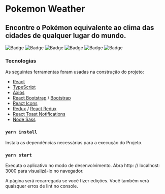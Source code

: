 # Pokemon Weather
## Encontre o Pokémon equivalente ao clima das cidades de qualquer lugar do mundo.

![Badge](https://img.shields.io/badge/React-v17.0.1-%61DAFB?style=for-the-badge&logo=react)
![Badge](https://img.shields.io/badge/Typescript-v4.1.2-%61DAFB?style=for-the-badge&logo=Typescript)
![Badge](https://img.shields.io/badge/Sass-v5.0.0-%CC6699?style=for-the-badge&logo=sass)
![Badge](https://img.shields.io/badge/Bootstrap-v4.6.0-%7952B3?style=for-the-badge&logo=bootstrap)
![Badge](https://img.shields.io/badge/Axios-v0.21.1-%854195?style=for-the-badge&logo=axios)
![Badge](https://img.shields.io/badge/Redux-v4.0.5-%854195?style=for-the-badge&logo=redux)

### Tecnologias
As seguintes ferramentas foram usadas na construção do projeto:
- [React](https://pt-br.reactjs.org/)
- [TypeScript](https://www.typescriptlang.org/)
- [Axios](https://www.npmjs.com/package/axios)
- [React Bootstrap](https://react-bootstrap.github.io/) / [Bootstrap](https://getbootstrap.com/docs/4.0/getting-started/download/)
- [React Icons](https://react-icons.github.io/react-icons/)
- [Redux](https://redux.js.org/) / [React Redux](https://react-redux.js.org/)
- [React Toast Notifications](https://jossmac.github.io/react-toast-notifications/)
- [Node Sass](https://www.npmjs.com/package/node-sass)

### `yarn install`
Instala as dependências necessárias para a execução do Projeto.

### `yarn start`
Executa o aplicativo no modo de desenvolvimento.
Abra http: // localhost: 3000 para visualizá-lo no navegador.

A página será recarregada se você fizer edições.
Você também verá quaisquer erros de lint no console.

